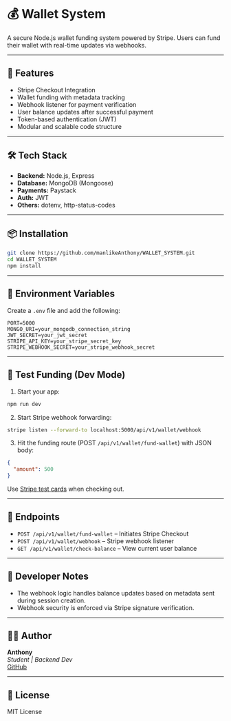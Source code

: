 
# 💰 Wallet System

A secure Node.js wallet funding system powered by Stripe. Users can fund their wallet with real-time updates via webhooks.

---

## 🚀 Features

- Stripe Checkout Integration  
- Wallet funding with metadata tracking  
- Webhook listener for payment verification  
- User balance updates after successful payment  
- Token-based authentication (JWT)  
- Modular and scalable code structure  

---

## 🛠️ Tech Stack

- **Backend:** Node.js, Express  
- **Database:** MongoDB (Mongoose)  
- **Payments:** Paystack  
- **Auth:** JWT  
- **Others:** dotenv, http-status-codes  

---

## 📦 Installation

```bash
git clone https://github.com/manlikeAnthony/WALLET_SYSTEM.git
cd WALLET_SYSTEM
npm install
```

---

## 🔐 Environment Variables

Create a `.env` file and add the following:

```env
PORT=5000
MONGO_URI=your_mongodb_connection_string
JWT_SECRET=your_jwt_secret
STRIPE_API_KEY=your_stripe_secret_key
STRIPE_WEBHOOK_SECRET=your_stripe_webhook_secret
```

---

## 🧪 Test Funding (Dev Mode)

1. Start your app:

```bash
npm run dev
```

2. Start Stripe webhook forwarding:

```bash
stripe listen --forward-to localhost:5000/api/v1/wallet/webhook
```

3. Hit the funding route (POST `/api/v1/wallet/fund-wallet`) with JSON body:

```json
{
  "amount": 500
}
```

Use [Stripe test cards](https://stripe.com/docs/testing) when checking out.

---

## 📂 Endpoints

- `POST /api/v1/wallet/fund-wallet` – Initiates Stripe Checkout  
- `POST /api/v1/wallet/webhook` – Stripe webhook listener  
- `GET /api/v1/wallet/check-balance` – View current user balance  

---

## 🧠 Developer Notes

- The webhook logic handles balance updates based on metadata sent during session creation.  
- Webhook security is enforced via Stripe signature verification.

---

## 👨‍💻 Author

**Anthony**  
_Student | Backend Dev_  
[GitHub](https://github.com/manlikeAnthony)

---

## 🧾 License

MIT License
```

